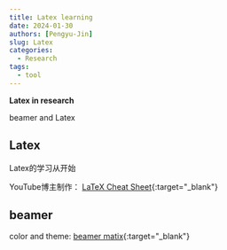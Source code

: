 ```yaml
---
title: Latex learning
date: 2024-01-30
authors: [Pengyu-Jin]
slug: Latex
categories:
  - Research
tags:
  - tool
---
```


**Latex in research**

beamer and Latex

<!-- more -->

## Latex
Latex的学习从[]()开始

YouTube博主制作： [LaTeX Cheat Sheet](https://www.newthinktank.com/2019/01/latex-tutorial/){:target="_blank"}



## beamer

color and theme: [beamer matix](https://mpetroff.net/files/beamer-theme-matrix/){:target="_blank"}





